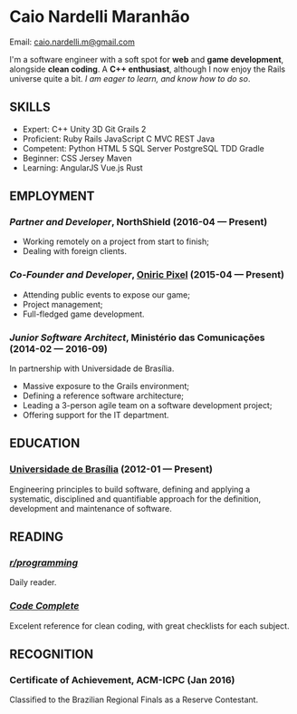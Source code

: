 Caio Nardelli Maranhão
============
Email: caio.nardelli.m@gmail.com



I'm a software engineer with a soft spot for **web** and **game development**, alongside **clean coding**. A **C++ enthusiast**, although I now enjoy the Rails universe quite a bit. *I am eager to learn, and know how to do so*.

## SKILLS

  - Expert: C++ Unity 3D Git Grails 2 
  - Proficient: Ruby Rails JavaScript C MVC REST Java 
  - Competent: Python HTML 5 SQL Server PostgreSQL TDD Gradle 
  - Beginner: CSS Jersey Maven 
  - Learning: AngularJS Vue.js Rust 

## EMPLOYMENT

### *Partner and Developer*, NorthShield (2016-04 — Present)


  - Working remotely on a project from start to finish;
  - Dealing with foreign clients.

### *Co-Founder and Developer*, [Oniric Pixel](http://www.oniricpixel.com.br) (2015-04 — Present)


  - Attending public events to expose our game;
  - Project management;
  - Full-fledged game development.

### *Junior Software Architect*, Ministério das Comunicações (2014-02 — 2016-09)

In partnership with Universidade de Brasília.
  - Massive exposure to the Grails environment;
  - Defining a reference software architecture;
  - Leading a 3-person agile team on a software development project;
  - Offering support for the IT department.




## EDUCATION

### [Universidade de Brasília](https://unb.br/) (2012-01 — Present)

Engineering principles to build software, defining and applying a systematic, disciplined and quantifiable approach for the definition, development and maintenance of software.






## READING

### [*r/programming*](https://www.reddit.com/r/programming/)
Daily reader.

### [*Code Complete*](https://www.amazon.com/Code-Complete-Practical-Handbook-Construction/dp/0735619670)
Excelent reference for clean coding, with great checklists for each subject.



## RECOGNITION

### Certificate of Achievement, ACM-ICPC (Jan 2016)
Classified to the Brazilian Regional Finals as a Reserve Contestant.




